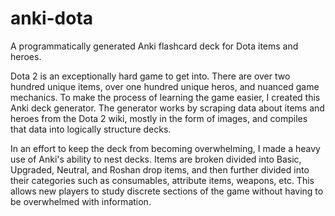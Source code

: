 # anki-dota
A programmatically generated Anki flashcard deck for Dota items and heroes. 

Dota 2 is an exceptionally hard game to get into. There are over two hundred unique items, over one hundred unique heros, and nuanced game mechanics.
To make the process of learning the game easier, I created this Anki deck generator. The generator works by scraping data about items and heroes from the Dota 2 wiki,
mostly in the form of images, and compiles that data into logically structure decks.

In an effort to keep the deck from becoming overwhelming, I made a heavy use of Anki's ability to nest decks. Items are broken divided into Basic, Upgraded, Neutral, and Roshan drop items, and then further divided into their categories such as consumables, attribute items, weapons, etc. This allows new players to study discrete sections of the game without having to be overwhelmed with information.

